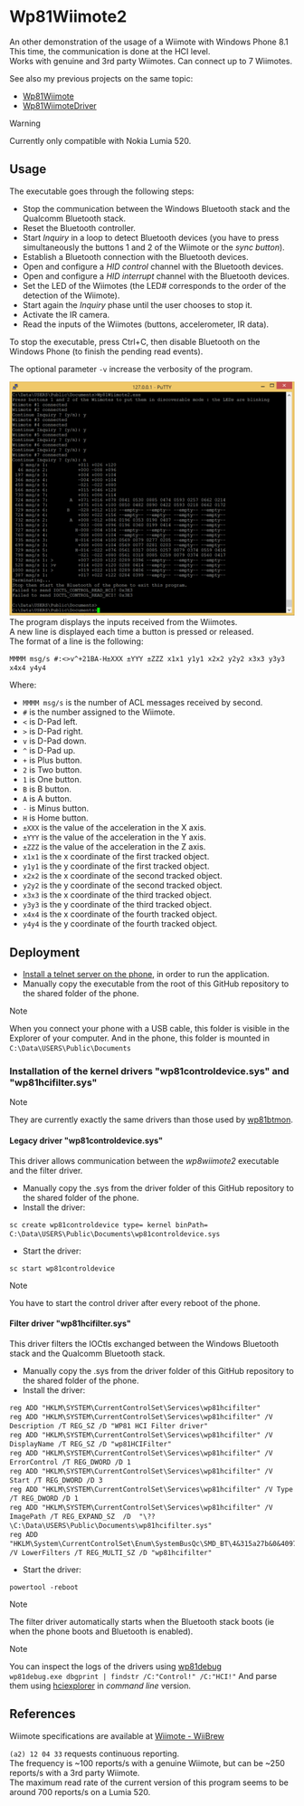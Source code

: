 # Wp81Wiimote2

An other demonstration of the usage of a Wiimote with Windows Phone 8.1  
This time, the communication is done at the HCI level.  
Works with genuine and 3rd party Wiimotes. 
Can connect up to 7 Wiimotes.

See also my previous projects on the same topic:  
- [Wp81Wiimote](https://github.com/fredericGette/Wp81Wiimote)
- [Wp81WiimoteDriver](https://github.com/fredericGette/Wp81WiimoteDriver)

> [!WARNING]
> Currently only compatible with Nokia Lumia 520.  

## Usage

The executable goes through the following steps:  
- Stop the communication between the Windows Bluetooth stack and the Qualcomm Bluetooth stack.  
- Reset the Bluetooth controller.  
- Start *Inquiry* in a loop to detect Bluetooth devices (you have to press simultaneously the buttons 1 and 2 of the Wiimote or the _sync button_). 
- Establish a Bluetooth connection with the Bluetooth devices.
- Open and configure a *HID control* channel with the Bluetooth devices.
- Open and configure a *HID interrupt* channel with the Bluetooth devices.
- Set the LED of the Wiimotes (the LED# corresponds to the order of the detection of the Wiimote).
- Start again the *Inquiry* phase until the user chooses to stop it.
- Activate the IR camera.
- Read the inputs of the Wiimotes (buttons, accelerometer, IR data).

To stop the executable, press Ctrl+C, then disable Bluetooth on the Windows Phone (to finish the pending read events).  

The optional parameter `-v` increase the verbosity of the program.

![Example](Capture01.PNG)
The program displays the inputs received from the Wiimotes.  
A new line is displayed each time a button is pressed or released.  
The format of a line is the following:  
```
MMMM msg/s #:<>v^+21BA-H±XXX ±YYY ±ZZZ x1x1 y1y1 x2x2 y2y2 x3x3 y3y3 x4x4 y4y4
```
Where:
- `MMMM msg/s` is the number of ACL messages received by second.
- `#` is the number assigned to the Wiimote.
- `<` is D-Pad left.
- `>` is D-Pad right.
- `v` is D-Pad down.
- `^` is D-Pad up.
- `+` is Plus button.
- `2` is Two button.
- `1` is One button.
- `B` is B button.
- `A` is A button.
- `-` is Minus button.
- `H` is Home button.
- `±XXX` is the value of the acceleration in the X axis.
- `±YYY` is the value of the acceleration in the Y axis.
- `±ZZZ` is the value of the acceleration in the Z axis.
- `x1x1` is the x coordinate of the first tracked object.
- `y1y1` is the y coordinate of the first tracked object.
- `x2x2` is the x coordinate of the second tracked object.
- `y2y2` is the y coordinate of the second tracked object.
- `x3x3` is the x coordinate of the third tracked object.
- `y3y3` is the y coordinate of the third tracked object.
- `x4x4` is the x coordinate of the fourth tracked object.
- `y4y4` is the y coordinate of the fourth tracked object.
  
## Deployment

- [Install a telnet server on the phone](https://github.com/fredericGette/wp81documentation/tree/main/telnetOverUsb#readme), in order to run the application.  
- Manually copy the executable from the root of this GitHub repository to the shared folder of the phone.
> [!NOTE]
> When you connect your phone with a USB cable, this folder is visible in the Explorer of your computer. And in the phone, this folder is mounted in `C:\Data\USERS\Public\Documents`  

### Installation of the kernel drivers "wp81controldevice.sys" and "wp81hcifilter.sys"

> [!NOTE]
> They are currently exactly the same drivers than those used by [wp81btmon](https://github.com/fredericGette/wp81btmon).  

#### Legacy driver "wp81controldevice.sys"

This driver allows communication between the *wp8wiimote2* executable and the filter driver.

- Manually copy the .sys from the driver folder of this GitHub repository to the shared folder of the phone.
- Install the driver:
```
sc create wp81controldevice type= kernel binPath= C:\Data\USERS\Public\Documents\wp81controldevice.sys
```
- Start the driver:
```
sc start wp81controldevice
```

> [!NOTE]
> You have to start the control driver after every reboot of the phone.  

#### Filter driver "wp81hcifilter.sys"

This driver filters the IOCtls exchanged between the Windows Bluetooth stack and the Qualcomm Bluetooth stack.

- Manually copy the .sys from the driver folder of this GitHub repository to the shared folder of the phone.
- Install the driver:
```
reg ADD "HKLM\SYSTEM\CurrentControlSet\Services\wp81hcifilter"
reg ADD "HKLM\SYSTEM\CurrentControlSet\Services\wp81hcifilter" /V Description /T REG_SZ /D "WP81 HCI Filter driver"
reg ADD "HKLM\SYSTEM\CurrentControlSet\Services\wp81hcifilter" /V DisplayName /T REG_SZ /D "wp81HCIFilter"
reg ADD "HKLM\SYSTEM\CurrentControlSet\Services\wp81hcifilter" /V ErrorControl /T REG_DWORD /D 1
reg ADD "HKLM\SYSTEM\CurrentControlSet\Services\wp81hcifilter" /V Start /T REG_DWORD /D 3
reg ADD "HKLM\SYSTEM\CurrentControlSet\Services\wp81hcifilter" /V Type /T REG_DWORD /D 1
reg ADD "HKLM\SYSTEM\CurrentControlSet\Services\wp81hcifilter" /V ImagePath /T REG_EXPAND_SZ  /D  "\??\C:\Data\USERS\Public\Documents\wp81hcifilter.sys"
reg ADD "HKLM\System\CurrentControlSet\Enum\SystemBusQc\SMD_BT\4&315a27b&0&4097" /V LowerFilters /T REG_MULTI_SZ /D "wp81hcifilter"
```
- Start the driver:
```
powertool -reboot
```

> [!NOTE]
> The filter driver automatically starts when the Bluetooth stack boots (ie when the phone boots and Bluetooth is enabled).

> [!NOTE]
> You can inspect the logs of the drivers using [wp81debug](https://github.com/fredericGette/wp81debug)  
> `wp81debug.exe dbgprint | findstr /C:"Control!" /C:"HCI!"`
> And parse them using [hciexplorer](https://github.com/fredericGette/hciexplorer) in *command line* version.

## References

Wiimote specifications are available at [Wiimote - WiiBrew](https://wiibrew.org/wiki/Wiimote)

`(a2) 12 04 33` requests continuous reporting.  
The frequency is ~100 reports/s with a genuine Wiimote, but can be ~250 reports/s with a 3rd party Wiimote.  
The maximum read rate of the current version of this program seems to be around 700 reports/s on a Lumia 520.  
